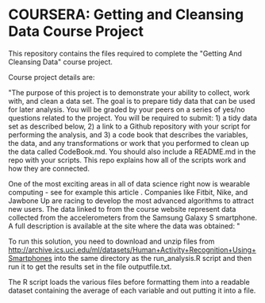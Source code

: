 # COURSERA: Getting and Cleansing Data Course Project

This repository contains the files required to complete the "Getting And Cleansing Data" course project.

Course project details are:

"The purpose of this project is to demonstrate your ability to collect, work with, and clean a data set. The goal is to prepare tidy data that can be used for later analysis. You will be graded by your peers on a series of yes/no questions related to the project. You will be required to submit: 1) a tidy data set as described below, 2) a link to a Github repository with your script for performing the analysis, and 3) a code book that describes the variables, the data, and any transformations or work that you performed to clean up the data called CodeBook.md. You should also include a README.md in the repo with your scripts. This repo explains how all of the scripts work and how they are connected.  

One of the most exciting areas in all of data science right now is wearable computing - see for example this article . Companies like Fitbit, Nike, and Jawbone Up are racing to develop the most advanced algorithms to attract new users. The data linked to from the course website represent data collected from the accelerometers from the Samsung Galaxy S smartphone. A full description is available at the site where the data was obtained: "


To run this solution, you need to download and unzip files from http://archive.ics.uci.edu/ml/datasets/Human+Activity+Recognition+Using+Smartphones into the same directory as the run_analysis.R script and then run it to get the results set in the file outputfile.txt.

The R script loads the various files before formatting them into a readable dataset containing the average of each variable and out putting it into a file.
 